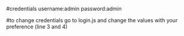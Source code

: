 #credentials
username:admin
password:admin

#to change credentials
go to login.js and change the values with your preference (line 3 and 4)